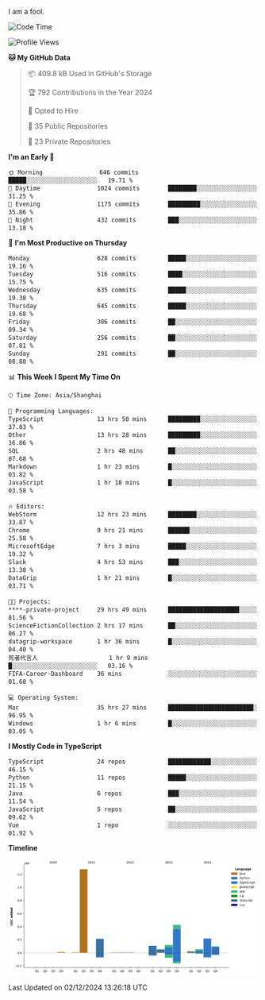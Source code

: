 I am a fool.

<!--START_SECTION:waka-->
![Code Time](http://img.shields.io/badge/Code%20Time-2%2C181%20hrs%2048%20mins-blue)

![Profile Views](http://img.shields.io/badge/Profile%20Views-0-blue)

**🐱 My GitHub Data** 

> 📦 409.8 kB Used in GitHub's Storage 
 > 
> 🏆 792 Contributions in the Year 2024
 > 
> 💼 Opted to Hire
 > 
> 📜 35 Public Repositories 
 > 
> 🔑 23 Private Repositories 
 > 
**I'm an Early 🐤** 

```text
🌞 Morning                646 commits         █████░░░░░░░░░░░░░░░░░░░░   19.71 % 
🌆 Daytime                1024 commits        ████████░░░░░░░░░░░░░░░░░   31.25 % 
🌃 Evening                1175 commits        █████████░░░░░░░░░░░░░░░░   35.86 % 
🌙 Night                  432 commits         ███░░░░░░░░░░░░░░░░░░░░░░   13.18 % 
```
📅 **I'm Most Productive on Thursday** 

```text
Monday                   628 commits         █████░░░░░░░░░░░░░░░░░░░░   19.16 % 
Tuesday                  516 commits         ████░░░░░░░░░░░░░░░░░░░░░   15.75 % 
Wednesday                635 commits         █████░░░░░░░░░░░░░░░░░░░░   19.38 % 
Thursday                 645 commits         █████░░░░░░░░░░░░░░░░░░░░   19.68 % 
Friday                   306 commits         ██░░░░░░░░░░░░░░░░░░░░░░░   09.34 % 
Saturday                 256 commits         ██░░░░░░░░░░░░░░░░░░░░░░░   07.81 % 
Sunday                   291 commits         ██░░░░░░░░░░░░░░░░░░░░░░░   08.88 % 
```


📊 **This Week I Spent My Time On** 

```text
🕑︎ Time Zone: Asia/Shanghai

💬 Programming Languages: 
TypeScript               13 hrs 50 mins      █████████░░░░░░░░░░░░░░░░   37.83 % 
Other                    13 hrs 28 mins      █████████░░░░░░░░░░░░░░░░   36.86 % 
SQL                      2 hrs 48 mins       ██░░░░░░░░░░░░░░░░░░░░░░░   07.68 % 
Markdown                 1 hr 23 mins        █░░░░░░░░░░░░░░░░░░░░░░░░   03.82 % 
JavaScript               1 hr 18 mins        █░░░░░░░░░░░░░░░░░░░░░░░░   03.58 % 

🔥 Editors: 
WebStorm                 12 hrs 23 mins      ████████░░░░░░░░░░░░░░░░░   33.87 % 
Chrome                   9 hrs 21 mins       ██████░░░░░░░░░░░░░░░░░░░   25.58 % 
MicrosoftEdge            7 hrs 3 mins        █████░░░░░░░░░░░░░░░░░░░░   19.32 % 
Slack                    4 hrs 53 mins       ███░░░░░░░░░░░░░░░░░░░░░░   13.38 % 
DataGrip                 1 hr 21 mins        █░░░░░░░░░░░░░░░░░░░░░░░░   03.71 % 

🐱‍💻 Projects: 
****-private-project     29 hrs 49 mins      ████████████████████░░░░░   81.56 % 
ScienceFictionCollection 2 hrs 17 mins       ██░░░░░░░░░░░░░░░░░░░░░░░   06.27 % 
datagrip-workspace       1 hr 36 mins        █░░░░░░░░░░░░░░░░░░░░░░░░   04.40 % 
死者代言人                    1 hr 9 mins         █░░░░░░░░░░░░░░░░░░░░░░░░   03.16 % 
FIFA-Career-Dashboard    36 mins             ░░░░░░░░░░░░░░░░░░░░░░░░░   01.68 % 

💻 Operating System: 
Mac                      35 hrs 27 mins      ████████████████████████░   96.95 % 
Windows                  1 hr 6 mins         █░░░░░░░░░░░░░░░░░░░░░░░░   03.05 % 
```

**I Mostly Code in TypeScript** 

```text
TypeScript               24 repos            ████████████░░░░░░░░░░░░░   46.15 % 
Python                   11 repos            █████░░░░░░░░░░░░░░░░░░░░   21.15 % 
Java                     6 repos             ███░░░░░░░░░░░░░░░░░░░░░░   11.54 % 
JavaScript               5 repos             ██░░░░░░░░░░░░░░░░░░░░░░░   09.62 % 
Vue                      1 repo              ░░░░░░░░░░░░░░░░░░░░░░░░░   01.92 % 
```



**Timeline**

![Lines of Code chart](https://raw.githubusercontent.com/VeejaLiu/VeejaLiu/master/assets/bar_graph.png)


 Last Updated on 02/12/2024 13:26:18 UTC
<!--END_SECTION:waka-->
